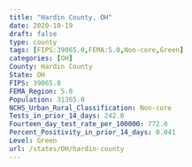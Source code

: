 ```yaml
---
title: "Hardin County, OH"
date: 2020-10-19
draft: false
type: county
tags: [FIPS:39065.0,FEMA:5.0,Non-core,Green]
categories: [OH]
County: Hardin County
State: OH
FIPS: 39065.0
FEMA_Region: 5.0
Population: 31365.0
NCHS_Urban_Rural_Classification: Non-core
Tests_in_prior_14_days: 242.0
Fourteen_day_test_rate_per_100000: 772.0
Percent_Positivity_in_prior_14_days: 0.041
Level: Green
url: /states/OH/hardin-county
---
```



